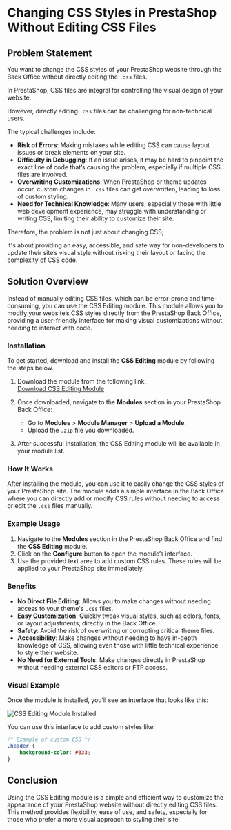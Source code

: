 # Changing CSS Styles in PrestaShop Without Editing CSS Files

## Problem Statement

You want to change the CSS styles of your PrestaShop website through the Back Office without directly editing the `.css` files.

In PrestaShop, CSS files are integral for controlling the visual design of your website. 

However, directly editing `.css` files can be challenging for non-technical users. 

The typical challenges include:

- **Risk of Errors**: Making mistakes while editing CSS can cause layout issues or break elements on your site.
- **Difficulty in Debugging**: If an issue arises, it may be hard to pinpoint the exact line of code that’s causing the problem, especially if multiple CSS files are involved.
- **Overwriting Customizations**: When PrestaShop or theme updates occur, custom changes in `.css` files can get overwritten, leading to loss of custom styling.
- **Need for Technical Knowledge**: Many users, especially those with little web development experience, may struggle with understanding or writing CSS, limiting their ability to customize their site.

Therefore, the problem is not just about changing CSS; 

it's about providing an easy, accessible, and safe way for non-developers to update their site’s visual style 
without risking their layout or facing the complexity of CSS code.


## Solution Overview
Instead of manually editing CSS files, which can be error-prone and time-consuming, you can use the CSS Editing module. This module allows you to modify your website’s CSS styles directly from the PrestaShop Back Office, providing a user-friendly interface for making visual customizations without needing to interact with code.

### Installation
To get started, download and install the **CSS Editing** module by following the steps below.

1. Download the module from the following link:  
   [Download CSS Editing Module](https://dh42.com/wp-content/uploads/2015/05/cssmodule.zip)

2. Once downloaded, navigate to the **Modules** section in your PrestaShop Back Office:
   - Go to **Modules** > **Module Manager** > **Upload a Module**.
   - Upload the `.zip` file you downloaded.

3. After successful installation, the CSS Editing module will be available in your module list.

### How It Works
After installing the module, you can use it to easily change the CSS styles of your PrestaShop site. The module adds a simple interface in the Back Office where you can directly add or modify CSS rules without needing to access or edit the `.css` files manually.

### Example Usage
1. Navigate to the **Modules** section in the PrestaShop Back Office and find the **CSS Editing** module.
2. Click on the **Configure** button to open the module’s interface.
3. Use the provided text area to add custom CSS rules. These rules will be applied to your PrestaShop site immediately.

### Benefits
- **No Direct File Editing**: Allows you to make changes without needing access to your theme's `.css` files.
- **Easy Customization**: Quickly tweak visual styles, such as colors, fonts, or layout adjustments, directly in the Back Office.
- **Safety**: Avoid the risk of overwriting or corrupting critical theme files.
- **Accessibility**: Make changes without needing to have in-depth knowledge of CSS, allowing even those with little technical experience to style their website.
- **No Need for External Tools**: Make changes directly in PrestaShop without needing external CSS editors or FTP access.

### Visual Example
Once the module is installed, you’ll see an interface that looks like this:

![CSS Editing Module Installed](path/to/your/screenshot.png)

You can use this interface to add custom styles like:
```css
/* Example of custom CSS */
.header { 
    background-color: #333; 
}
```

## Conclusion

Using the CSS Editing module is a simple and efficient way to customize the appearance of your PrestaShop website without directly editing CSS files. This method provides flexibility, ease of use, and safety, especially for those who prefer a more visual approach to styling their site.